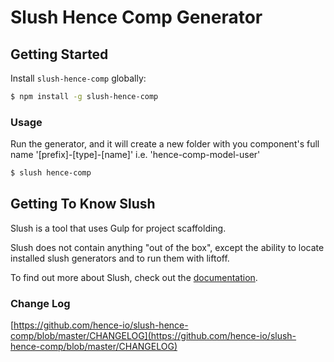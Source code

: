 # Slush Hence Comp Generator

> 

## Getting Started

Install `slush-hence-comp` globally:

```bash
$ npm install -g slush-hence-comp
```

### Usage

Run the generator, and it will create a new folder with you component's full name '[prefix]-[type]-[name]' i.e. 'hence-comp-model-user'

```bash
$ slush hence-comp 
```

## Getting To Know Slush

Slush is a tool that uses Gulp for project scaffolding.

Slush does not contain anything "out of the box", except the ability to locate installed slush generators and to run them with liftoff.

To find out more about Slush, check out the [documentation](https://github.com/slushjs/slush).

### Change Log
[https://github.com/hence-io/slush-hence-comp/blob/master/CHANGELOG](https://github.com/hence-io/slush-hence-comp/blob/master/CHANGELOG)